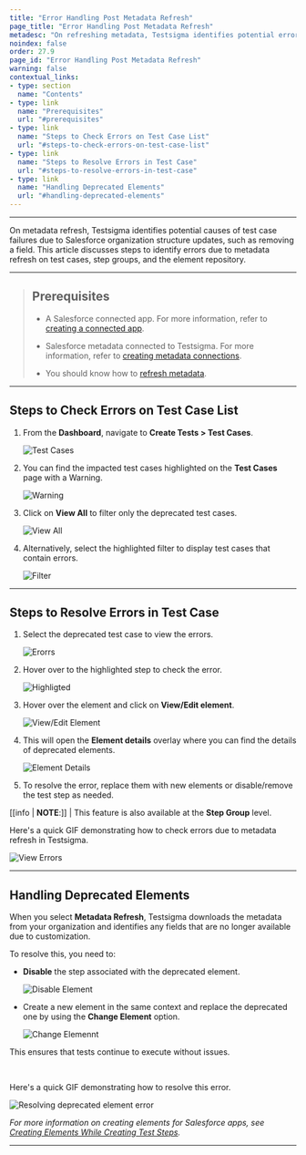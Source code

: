 ```yaml
---
title: "Error Handling Post Metadata Refresh"
page_title: "Error Handling Post Metadata Refresh"
metadesc: "On refreshing metadata, Testsigma identifies potential errors in test cases, step groups and elements linked to updates in the Salesforce organization structure"
noindex: false
order: 27.9
page_id: "Error Handling Post Metadata Refresh"
warning: false
contextual_links:
- type: section
  name: "Contents"
- type: link
  name: "Prerequisites"
  url: "#prerequisites"
- type: link
  name: "Steps to Check Errors on Test Case List"
  url: "#steps-to-check-errors-on-test-case-list"
- type: link
  name: "Steps to Resolve Errors in Test Case"
  url: "#steps-to-resolve-errors-in-test-case"
- type: link
  name: "Handling Deprecated Elements"
  url: "#handling-deprecated-elements"
---
```


---

On metadata refresh, Testsigma identifies potential causes of test case failures due to Salesforce organization structure updates, such as removing a field. This article discusses steps to identify errors due to metadata refresh on test cases, step groups, and the element repository.


---

> ## **Prerequisites**
> 
> - A Salesforce connected app. For more information, refer to [creating a connected app](https://testsigma.com/docs/salesforce-testing/connected-app/).
>
> - Salesforce metadata connected to Testsigma. For more information, refer to [creating metadata connections](https://testsigma.com/docs/salesforce-testing/metadata-connections/).
> 
> - You should know how to [refresh metadata](https://testsigma.com/docs/salesforce-testing/metadata-connections/#steps-to-refresh-metadata-connection).

---


## **Steps to Check Errors on Test Case List**

1. From the **Dashboard**, navigate to **Create Tests > Test Cases**.
  
   ![Test Cases](https://s3.amazonaws.com/static-docs.testsigma.com/new_images/projects/applications/ehtcsnavg.png)

2. You can find the impacted test cases highlighted on the **Test Cases** page with a Warning. 

   ![Warning](https://s3.amazonaws.com/static-docs.testsigma.com/new_images/projects/applications/ehallerrorsotcp.png)

3. Click on **View All** to filter only the deprecated test cases.

   ![View All](https://s3.amazonaws.com/static-docs.testsigma.com/new_images/projects/applications/ehtcrpva.png)

4. Alternatively, select the highlighted filter to display test cases that contain errors.

   ![Filter](https://s3.amazonaws.com/static-docs.testsigma.com/new_images/projects/applications/ehfilter.png)

---

## **Steps to Resolve Errors in Test Case**

1. Select the deprecated test case to view the errors.
   
   ![Erorrs](https://s3.amazonaws.com/static-docs.testsigma.com/new_images/projects/applications/eheitcpage.png)

2. Hover over to the highlighted step to check the error.
   
   ![Highligted](https://s3.amazonaws.com/static-docs.testsigma.com/new_images/projects/applications/eheielemonts.png)

3. Hover over the element and click on **View/Edit element**.
   
   ![View/Edit Element](https://s3.amazonaws.com/static-docs.testsigma.com/new_images/projects/applications/ehvoeelm.png)

4. This will open the **Element details** overlay where you can find the details of deprecated elements. 
   
   ![Element Details](https://s3.amazonaws.com/static-docs.testsigma.com/new_images/projects/applications/ehelemerroverl.png)

5. To resolve the error, replace them with new elements or disable/remove the test step as needed.


[[info | **NOTE**:]]
| This feature is also available at the **Step Group** level. 


Here's a quick GIF demonstrating how to check errors due to metadata refresh in Testsigma. 

![View Errors](https://s3.amazonaws.com/static-docs.testsigma.com/new_images/projects/applications/Errorhandling.gif)

---

## **Handling Deprecated Elements**

When you select **Metadata Refresh**, Testsigma downloads the metadata from your organization and identifies any fields that are no longer available due to customization.

To resolve this, you need to:

- **Disable** the step associated with the deprecated element.
  
  ![Disable Element](https://s3.amazonaws.com/static-docs.testsigma.com/new_images/projects/applications/Disable_Deprecated_Element.png)

- Create a new element in the same context and replace the deprecated one by using the **Change Element** option.

   ![Change Elemennt](https://s3.amazonaws.com/static-docs.testsigma.com/new_images/projects/applications/Change_Deprecated_Element.png)

This ensures that tests continue to execute without issues.

<br>

Here's a quick GIF demonstrating how to resolve this error.  

![Resolving deprecated element error](https://s3.amazonaws.com/static-docs.testsigma.com/new_images/projects/applications/DeprecartedFlowSF.gif)


*For more information on creating elements for Salesforce apps, see [Creating Elements While Creating Test Steps](https://testsigma.com/docs/salesforce-testing/element-repos/#creating-elements-while-creating-test-steps).*

---